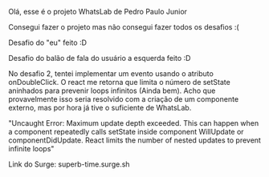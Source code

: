 Olá, esse é o projeto WhatsLab de Pedro Paulo Junior

Consegui fazer o projeto mas não consegui fazer todos os desafios :(

Desafio do "eu" feito :D

Desafio do balão de fala do usuário a esquerda feito :D

No desafio 2, tentei implementar um evento usando o atributo onDoubleClick.
O react me retorna que limita o número de setState aninhados para prevenir
loops infinitos (Ainda bem). Acho que provavelmente isso seria resolvido
com a criação de um componente externo, mas por hora já tive o suficiente 
de WhatsLab.

"Uncaught Error: Maximum update depth exceeded. 
This can happen when a component repeatedly calls setState inside component
WillUpdate or componentDidUpdate. 
React limits the number of nested updates to prevent infinite loops"

Link do Surge:
superb-time.surge.sh

